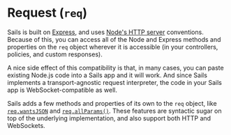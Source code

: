 # Request (`req`)

Sails is built on [Express](https://github.com/balderdashy/sails/blob/master/sails-docs/PAGE_NEEDED.md), and uses [Node's HTTP server](http://nodejs.org/api/http.html) conventions.  Because of this, you can access all of the Node and Express methods and properties on the `req` object wherever it is accessible (in your controllers, policies, and custom responses).

A nice side effect of this compatibility is that, in many cases, you can paste existing Node.js code into a Sails app and it will work.  And since Sails implements a transport-agnostic request interpreter, the code in your Sails app is WebSocket-compatible as well.

Sails adds a few methods and properties of its own to the `req` object, like [`req.wantsJSON`](https://sailsjs.com/documentation/reference/request-req/req-wants-json) and [`req.allParams()`](https://sailsjs.com/documentation/reference/request-req/req-all-params).  These features are syntactic sugar on top of the underlying implementation, and also support both HTTP and WebSockets.


<!--
### Protocol Support

The chart below describes support for the methods and properties on [`req`](https://sailsjs.com/documentation/reference/request-req), the Sails request object (`req`), across HTTP and WebSockets:


|                          | HTTP    | WebSockets |
|--------------------------|---------|------------|
| req.file()               | :white_check_mark: | :white_large_square: |
| req.param()              | :white_check_mark: | :white_check_mark: |
| req.route                | :white_check_mark: | :white_check_mark: |
| req.cookies              | :white_check_mark: | :white_large_square: |
| req.signedCookies        | :white_check_mark: | :white_large_square: |
| req.get()                | :white_check_mark: | :white_large_square: |
| req.accepts()            | :white_check_mark: | :white_large_square: |
| req.accepted             | :white_check_mark: | :white_large_square: |
| req.is()                 | :white_check_mark: | :white_large_square: |
| req.ip                   | :white_check_mark: | :white_check_mark: |
| req.ips                  | :white_check_mark: | :white_large_square: |
| req.path                 | :white_check_mark: | :white_large_square: |
| req.host                 | :white_check_mark: | :white_large_square: |
| req.fresh                | :white_check_mark: | :white_large_square: |
| req.stale                | :white_check_mark: | :white_large_square: |
| req.xhr                  | :white_check_mark: | :white_large_square: |
| req.protocol             | :white_check_mark: | :white_check_mark: |
| req.secure               | :white_check_mark: | :white_large_square: |
| req.session              | :white_check_mark: | :white_check_mark: |
| req.subdomains           | :white_check_mark: | :white_large_square: |
| req.method               | :white_check_mark: | :white_check_mark: |
| req.originalUrl          | :white_check_mark: | :white_large_square: |
| req.acceptedLanguages    | :white_check_mark: | :white_large_square: |
| req.acceptedCharsets     | :white_check_mark: | :white_large_square: |
| req.acceptsCharset()     | :white_check_mark: | :white_large_square: |
| req.acceptsLanguage()    | :white_check_mark: | :white_large_square: |
| req.isSocket             | :white_check_mark: | :white_check_mark: |
| req.allParams()          | :white_check_mark: | :white_check_mark: |
| req.transport            | :white_large_square: | :white_check_mark: |
| req.url                  | :white_check_mark: | :white_check_mark: |
| req.wantsJSON            | :white_check_mark: | :white_check_mark: |


### Legend

  - :white_check_mark: - fully supported
  - :white_large_square: - feature not yet implemented
  - :heavy_multiplication_x: - unsupported due to protocol restrictions


-->


<docmeta name="displayName" value="Request (`req`)">
<docmeta name="stabilityIndex" value="3">
